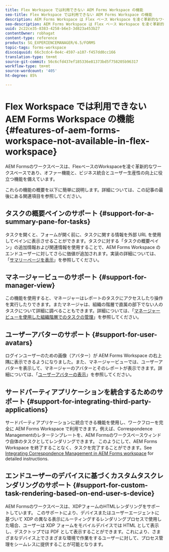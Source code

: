 ```yaml
---
title: Flex Workspace では利用できない AEM Forms Workspace の機能
seo-title: Flex Workspace では利用できない AEM Forms Workspace の機能
description: AEM Forms Workspace は Flex ベース Workspace を凌ぐ革新的なワークスペースです。特徴と機能の違いについてご覧ください。
seo-description: AEM Forms Workspace は Flex ベース Workspace を凌ぐ革新的なワークスペースです。特徴と機能の違いについてご覧ください。
uuid: 2c22ce35-8383-4258-b6e3-3d823a453b27
contentOwner: robhagat
content-type: reference
products: SG_EXPERIENCEMANAGER/6.5/FORMS
topic-tags: forms-workspace
discoiquuid: 66c3cdc4-0e4c-4597-a107-f457dd0cc166
translation-type: tm+mt
source-git-commit: 56c6cfd437ef185336e81373bd5f758205b96317
workflow-type: tm+mt
source-wordcount: '405'
ht-degree: 85%

---
```



# Flex Workspace では利用できない AEM Forms Workspace の機能 {#features-of-aem-forms-workspace-not-available-in-flex-workspace}

AEM Formsのワークスペースは、FlexベースのWorkspaceを凌ぐ革新的なワークスペースであり、オファー機能と、ビジネス統合とユーザー生産性の向上に役立つ機能を備えています。

これらの機能の概要を以下に簡単に説明します。詳細については、この記事の最後にある関連項目を参照してください。

## タスクの概要ペインのサポート {#support-for-a-summary-pane-for-tasks}

タスクを開くと、フォームが開く前に、タスクに関する情報を外部 URL を使用してペインに表示させることができます。タスクに対する「タスクの概要ペイン」の追加情報および関連情報を使用することで、AEM Forms Workspace のエンドユーザーに対してさらに価値が追加されます。実装の詳細については、「[サマリーページを表示](/help/forms/using/displaying-information-task-summary-pane.md)」を参照してください。

## マネージャービューのサポート {#support-for-manager-view}

この機能を使用すると、マネージャーはレポートのタスクにアクセスしたり操作を実行したりできます。またマネージャは、組織の階層で直属の部下でない人のタスクについて詳細に調べることもできます。詳細については、「[マネージャービューを使用した組織階層でのタスクの管理](/help/forms/using/tasks-organizational-hierarchy-using-manager.md)」を参照してください。

## ユーザーアバターのサポート {#support-for-user-avatars}

ログインユーザーのための画像（アバター）が AEM Forms Workspace の右上隅に表示できるようになりました。また、マネージャービューでは、ユーザーアバターを表示して、マネージャーのアバターとそのレポートが表示できます。詳細については、「[ユーザーアバターの表示](/help/forms/using/displaying-user-avatar.md)」を参照してください。

## サードパーティアプリケーションを統合するためのサポート {#support-for-integrating-third-party-applications}

サードパーティアプリケーションに統合できる機能を使用し、ワークフローを完全に AEM Forms Workspace で利用できます。例えば、Correspondence Managementのレターテンプレートを、AEM Formsのワークスペースウィンドウ自体のタスクとしてレンダリングできます。 このようにして、AEM Forms Workspace を終了することなく、タスクを完了することができます。See [Integrating Correspondence Management in AEM Forms workspace](/help/forms/using/integrating-correspondence-management-html-workspace.md) for detailed instructions.

## エンドユーザーのデバイスに基づくカスタムタスクレンダリングのサポート {#support-for-custom-task-rendering-based-on-end-user-s-device}

AEM Formsのワークスペースは、XDPフォームのHTMLレンダリングをサポートしています。 このサポートにより、デバイスまたはユーザーエージェントに基づいて XDP の異なる表示にルーティングするレンダリングプロセスで使用した場合、ユーザーは XDP フォームをモバイルデバイスでは HTML として表示し、デスクトップでは PDF として表示することができます。これにより、さまざまなデバイス上でさまざまな環境で作業をするユーザーに対して、プロセス管理をシームレスに提供することが可能となります。
